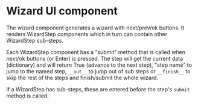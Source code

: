 # Wizard UI component

The wizard component generates a wizard with next/prev/ok buttons.
It renders WizardStep components which in turn can contain other
WizardStep sub-steps.

Each WizardStep component has a "submit" method that is called
when next/ok buttons (or Enter) is pressed. The step will get
the current data (dictionary) and will return True (advance to
the next step), "step name" to jump to the named step, `__out__`
to jump out of sub steps or `__finish__` to skip the rest
of the steps and finish/submit the whole wizard.

If a WizardStep has sub-steps, these are entered before
the step's `submit` method is called.
